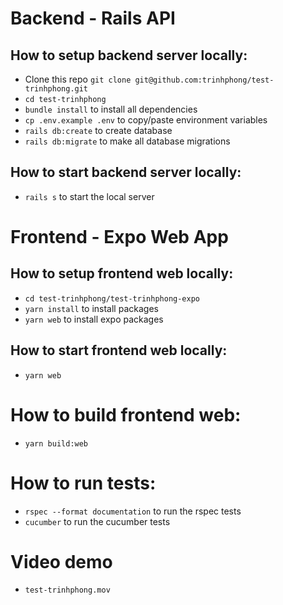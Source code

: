 # Backend - Rails API

## How to setup backend server locally:

- Clone this repo `git clone git@github.com:trinhphong/test-trinhphong.git`
- `cd test-trinhphong`
- `bundle install` to install all dependencies
- `cp .env.example .env` to copy/paste environment variables
- `rails db:create` to create database
- `rails db:migrate` to make all database migrations

## How to start backend server locally:
- `rails s` to start the local server

# Frontend - Expo Web App

## How to setup frontend web locally:
- `cd test-trinhphong/test-trinhphong-expo`
- `yarn install` to install packages
- `yarn web` to install expo packages

## How to start frontend web locally:
- `yarn web`

# How to build frontend web:
- `yarn build:web`


# How to run tests:

- `rspec --format documentation` to run the rspec tests
- `cucumber` to run the cucumber tests

# Video demo
- `test-trinhphong.mov`
